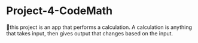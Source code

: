 # Project-4-CodeMath
🧮this project is an app that performs a calculation. A calculation is anything that takes input, then gives output that changes based on the input.
